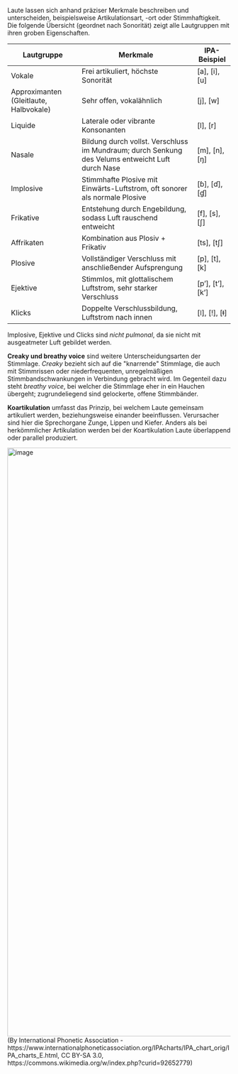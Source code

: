 Laute lassen sich anhand präziser Merkmale beschreiben und unterscheiden, beispielsweise Artikulationsart, -ort oder Stimmhaftigkeit. Die folgende Übersicht (geordnet nach Sonorität) zeigt alle Lautgruppen mit ihren groben Eigenschaften.

| Lautgruppe  | Merkmale | IPA-Beispiel |
| ------------- | ------------- | ------------- |
| Vokale  | Frei artikuliert, höchste Sonorität  | [a], [i], [u] |
| Approximanten (Gleitlaute, Halbvokale) | Sehr offen, vokalähnlich | [j], [w] |
| Liquide  | Laterale oder vibrante Konsonanten | [l], [r]  |
| Nasale  | Bildung durch vollst. Verschluss im Mundraum; durch Senkung des Velums entweicht Luft durch Nase  | 	[m], [n], [ŋ]  |
| Implosive  | Stimmhafte Plosive mit Einwärts-Luftstrom, oft sonorer als normale Plosive  | [ɓ], [ɗ], [ɠ]  |
| Frikative  | Entstehung durch Engebildung, sodass Luft rauschend entweicht | 	[f], [s], [ʃ]  |
| Affrikaten  | Kombination aus Plosiv + Frikativ  |  [ts], [tʃ] |
| Plosive  | Vollständiger Verschluss mit anschließender Aufsprengung | [p], [t], [k]  |
| Ejektive  | Stimmlos, mit glottalischem Luftstrom, sehr starker Verschluss |  [pʼ], [tʼ], [kʼ]  |
| Klicks  | Doppelte Verschlussbildung, Luftstrom nach innen |  [ǀ], [ǃ], [ǂ]  |

Implosive, Ejektive und Clicks sind *nicht pulmonal*, da sie nicht mit ausgeatmeter Luft gebildet werden.

**Creaky und breathy voice** sind weitere Unterscheidungsarten der Stimmlage. *Creaky* bezieht sich auf die "knarrende" Stimmlage, die auch mit Stimmrissen oder niederfrequenten, unregelmäßigen Stimmbandschwankungen in Verbindung gebracht wird. Im Gegenteil dazu steht *breathy voice*, bei welcher die Stimmlage eher in ein Hauchen übergeht; zugrundeliegend sind gelockerte, offene Stimmbänder.

**Koartikulation** umfasst das Prinzip, bei welchem Laute gemeinsam artikuliert werden, beziehungsweise einander beeinflussen. Verursacher sind hier die Sprechorgane Zunge, Lippen und Kiefer. Anders als bei herkömmlicher Artikulation werden bei der Koartikulation Laute überlappend oder parallel produziert. 

<img width="1024" height="1326" alt="image" src="https://github.com/user-attachments/assets/3dbf94c9-75eb-4db9-a930-d9fa995f9d7b" />
(By International Phonetic Association - https://www.internationalphoneticassociation.org/IPAcharts/IPA_chart_orig/IPA_charts_E.html, CC BY-SA 3.0, https://commons.wikimedia.org/w/index.php?curid=92652779)
